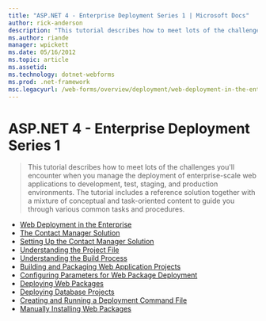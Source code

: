 ```yaml
---
title: "ASP.NET 4 - Enterprise Deployment Series 1 | Microsoft Docs"
author: rick-anderson
description: "This tutorial describes how to meet lots of the challenges you'll encounter when you manage the deployment of enterprise-scale web applications to developmen..."
ms.author: riande
manager: wpickett
ms.date: 05/16/2012
ms.topic: article
ms.assetid: 
ms.technology: dotnet-webforms
ms.prod: .net-framework
msc.legacyurl: /web-forms/overview/deployment/web-deployment-in-the-enterprise
---
```

ASP.NET 4 - Enterprise Deployment Series 1
====================
> This tutorial describes how to meet lots of the challenges you'll encounter when you manage the deployment of enterprise-scale web applications to development, test, staging, and production environments. The tutorial includes a reference solution together with a mixture of conceptual and task-oriented content to guide you through various common tasks and procedures.


- [Web Deployment in the Enterprise](web-deployment-in-the-enterprise.md)
- [The Contact Manager Solution](the-contact-manager-solution.md)
- [Setting Up the Contact Manager Solution](setting-up-the-contact-manager-solution.md)
- [Understanding the Project File](understanding-the-project-file.md)
- [Understanding the Build Process](understanding-the-build-process.md)
- [Building and Packaging Web Application Projects](building-and-packaging-web-application-projects.md)
- [Configuring Parameters for Web Package Deployment](configuring-parameters-for-web-package-deployment.md)
- [Deploying Web Packages](deploying-web-packages.md)
- [Deploying Database Projects](deploying-database-projects.md)
- [Creating and Running a Deployment Command File](creating-and-running-a-deployment-command-file.md)
- [Manually Installing Web Packages](manually-installing-web-packages.md)